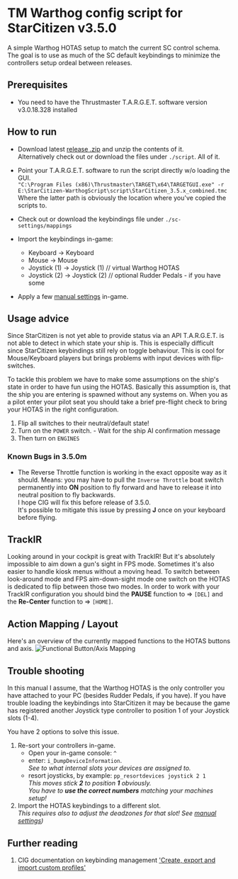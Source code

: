 # TM Warthog config script for StarCitizen v3.5.0

A simple Warthog HOTAS setup to match the current SC control schema.
The goal is to use as much of the SC default keybindings to minimize the controllers setup ordeal between releases.

## Prerequisites
 * You need to have the Thrustmaster T.A.R.G.E.T. software version v3.0.18.328 installed

## How to run
 * Download latest [release .zip](https://github.com/aboutflash/StarCitizen-WarthogScript/releases/tag/0.1.1) and unzip the contents of it. <br>Alternatively check out or download the files under ```./script```. All of it.
 * Point your T.A.R.G.E.T. software to run the script directly w/o loading the GUI.<br>
 ```"C:\Program Files (x86)\Thrustmaster\TARGET\x64\TARGETGUI.exe" -r E:\StarCitizen-WarthogScript\script\StarCitizen_3.5.x_combined.tmc```<br>
 Where the latter path is obviously the location where you've copied the scripts to.
 * Check out or download the keybindings file under ```./sc-settings/mappings```
 * Import the keybindings in-game:
    * Keyboard -> Keyboard
    * Mouse -> Mouse
    * Joystick (1) -> Joystick (1) // virtual Warthog HOTAS
    * Joystick (2) -> Joystick (2) // optional Rudder Pedals - if you have some

 * Apply a few [manual settings](sc-settings/ManualSettings.md) in-game.

## Usage advice
Since StarCitizen is not yet able to provide status via an API T.A.R.G.E.T. is not able to detect in which state your ship is. This is especially difficult since StarCitizen keybindings still rely on toggle behaviour. This is cool for Mouse/Keyboard players but brings problems with input devices with flip-switches.

To tackle this problem we have to make some assumptions on the ship's state in order to have fun using the HOTAS. Basically this assumption is, that the ship you are entering is spawned without any systems on.
When you as a pilot enter your pilot seat you should take a brief pre-flight check to bring your HOTAS in the right configuration. 
 1. Flip all switches to their neutral/default state!
 1. Turn on the `POWER` switch. - Wait for the ship AI confirmation message
 1. Then turn on `ENGINES`

### Known Bugs in 3.5.0m
 * The Reverse Throttle function is working in the exact opposite way as it should. Means: you may have to pull the `Inverse Throttle` boat switch permanently into **ON** position to fly forward and have to release it into neutral position to fly backwards. <br>
 I hope CIG will fix this before release of 3.5.0.<br>
 It's possible to mitigate this issue by pressing **J** once on your keyboard before flying.

## TrackIR
Looking around in your cockpit is great with TrackIR! But it's absolutely impossible to aim down a gun's sight in FPS mode. Sometimes it's also easier to handle kiosk menus without a moving head.
To switch between look-around mode and FPS aim-down-sight mode one switch on the HOTAS is dedicated to flip between those two modes.
In order to work with your TrackIR configuration you should bind the **PAUSE** function to => `[DEL]` and the **Re-Center** function to => `[HOME]`.

## Action Mapping / Layout

Here's an overview of the currently mapped functions to the HOTAS buttons and axis.
![Functional Button/Axis Mapping](resources/warthog_layout.png "Warthog HOTAS function mapping")
 
## Trouble shooting
In this manual I assume, that the Warthog HOTAS is the only controller you have attached to your PC (besides Rudder Pedals, if you have).
If you have trouble loading the keybindings into StarCitizen it may be because the game has registered another Joystick type controller to position 1 of your Joystick slots (1-4).

You have 2 options to solve this issue.
 1. Re-sort your controllers in-game.
     * Open your in-game console: `^`
     * enter: `i_DumpDeviceInformation`.<br>
     *See to what internal slots your devices are assigned to.*
     * resort joysticks, by example: `pp_resortdevices joystick 2 1` <br>
     *This moves stick **2** to position **1** obviously.<br>
     You have to **use the correct numbers** matching your machines setup!*
 1. Import the HOTAS keybindings to a different slot.<br>
 *This requires also to adjust the deadzones for that slot! See [manual settings](sc-settings/ManualSettings.md))*

## Further reading
1. CIG documentation on keybinding management ['Create, export and import custom profiles'](https://support.robertsspaceindustries.com/hc/en-us/articles/360000183328-Create-export-and-import-custom-profiles)
